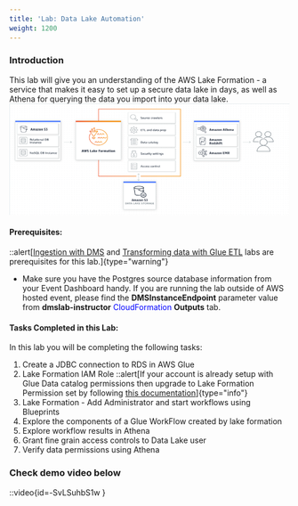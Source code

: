 ```yaml
---
title: 'Lab: Data Lake Automation'
weight: 1200
---
```


### Introduction

This lab will give you an understanding of the AWS Lake Formation - a service that makes it easy to set up a secure data lake in days, as well as Athena for querying the data you import into your data lake.
![intro](/static/1200/images/1.png)

#### Prerequisites:

::alert[[Ingestion with DMS](/400) and [Transforming data with Glue ETL](/600) labs are prerequisites for this lab.]{type="warning"}

* Make sure you have the Postgres source database information from your Event Dashboard handy. If you are running the lab outside of AWS hosted event, please find the **DMSInstanceEndpoint** parameter value from **dmslab-instructor** <span style="color:blue">CloudFormation</span> **Outputs** tab.

#### Tasks Completed in this Lab:

In this lab you will be completing the following tasks:

1. Create a JDBC connection to RDS in AWS Glue
2. Lake Formation IAM Role
   ::alert[If your account is already setup with Glue Data catalog permissions then upgrade to Lake Formation Permission set by following [this documentation](https://docs.aws.amazon.com/lake-formation/latest/dg/upgrade-glue-lake-formation.html)]{type="info"}
3. Lake Formation - Add Administrator and start workflows using Blueprints
4. Explore the components of a Glue WorkFlow created by lake formation
5. Explore workflow results in Athena
6. Grant fine grain access controls to Data Lake user
7. Verify data permissions using Athena

### Check demo video below
::video{id=-SvLSuhbS1w }
